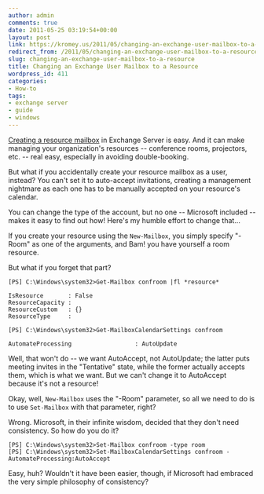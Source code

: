 ```yaml
---
author: admin
comments: true
date: 2011-05-25 03:19:54+00:00
layout: post
link: https://kromey.us/2011/05/changing-an-exchange-user-mailbox-to-a-resource-411.html
redirect_from: /2011/05/changing-an-exchange-user-mailbox-to-a-resource-411.html
slug: changing-an-exchange-user-mailbox-to-a-resource
title: Changing an Exchange User Mailbox to a Resource
wordpress_id: 411
categories:
- How-to
tags:
- exchange server
- guide
- windows
---
```


[Creating a resource mailbox](http://blogs.technet.com/b/exchange/archive/2007/05/14/3402515.aspx) in Exchange Server is easy. And it can make managing your organization's resources -- conference rooms, projectors, etc. -- real easy, especially in avoiding double-booking.

But what if you accidentally create your resource mailbox as a user, instead? You can't set it to auto-accept invitations, creating a management nightmare as each one has to be manually accepted on your resource's calendar.

You can change the type of the account, but no one -- Microsoft included -- makes it easy to find out how! Here's my humble effort to change that...

If you create your resource using the `New-Mailbox`, you simply specify "-Room" as one of the arguments, and Bam! you have yourself a room resource.

But what if you forget that part?


    
    
    [PS] C:\Windows\system32>Get-Mailbox confroom |fl *resource*
    
    IsResource       : False
    ResourceCapacity :
    ResourceCustom   : {}
    ResourceType     :
    
    [PS] C:\Windows\system32>Get-MailboxCalendarSettings confroom
    
    AutomateProcessing                  : AutoUpdate
    



Well, that won't do -- we want AutoAccept, not AutoUpdate; the latter puts meeting invites in the "Tentative" state, while the former actually accepts them, which is what we want. But we can't change it to AutoAccept because it's not a resource!

Okay, well, `New-Mailbox` uses the "-Room" parameter, so all we need to do is to use `Set-Mailbox` with that parameter, right?

Wrong. Microsoft, in their infinite wisdom, decided that they don't need consistency. So how do you do it?


    
    
    [PS] C:\Windows\system32>Set-Mailbox confroom -type room
    [PS] C:\Windows\system32>Set-MailboxCalendarSettings confroom -AutomateProcessing:AutoAccept
    



Easy, huh? Wouldn't it have been easier, though, if Microsoft had embraced the very simple philosophy of consistency?
